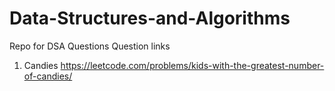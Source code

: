 # Data-Structures-and-Algorithms
Repo for DSA Questions
 Question links
 
 1) Candies
 https://leetcode.com/problems/kids-with-the-greatest-number-of-candies/
